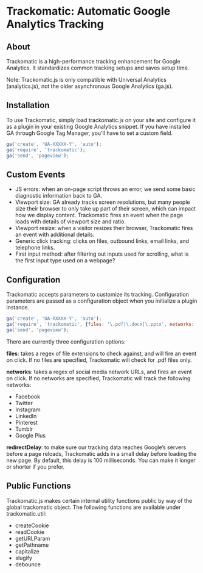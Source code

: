 # Trackomatic: Automatic Google Analytics Tracking

## About

Trackomatic is a high-performance tracking enhancement for Google Analytics. It standardizes common tracking setups and saves setup time. 

Note: Trackomatic.js is only compatible with Universal Analytics (analytics.js), not the older asynchronous Google Analytics (ga.js).

## Installation

To use Trackomatic, simply load trackomatic.js on your site and configure it as a plugin in your existing Google Analytics snippet. If you have installed GA through Google Tag Manager, you'll have to set a custom field.

```javascript
ga('create', 'UA-XXXXX-Y', 'auto');
ga('require', 'trackomatic');
ga('send', 'pageview');
````

## Custom Events
- JS errors: when an on-page script throws an error, we send some basic diagnostic information back to GA.
- Viewport size: GA already tracks screen resolutions, but many people size their browser to only take up part of their screen, which can impact how we display content. Trackomatic fires an event when the page loads with details of viewport size and ratio.
- Viewport resize: when a visitor resizes their browser, Trackomatic fires an event with additional details.
- Generic click tracking: clicks on files, outbound links, email links, and telephone links.
- First input method: after filtering out inputs used for scrolling, what is the first input type used on a webpage?

## Configuration

Trackomatic accepts parameters to customize its tracking. Configuration parameters are passed as a configuration object when you initialize a plugin instance.

```javascript
ga('create', 'UA-XXXXX-Y', 'auto');
ga('require', 'trackomatic', {files: '\.pdf|\.docx|\.pptx', networks: 'reddit\.com', redirectDelay: 100});
ga('send', 'pageview');
````

There are currently three configuration options:

**files**: takes a regex of file extensions to check against, and will fire an event on click. If no files are specified, Trackomatic will check for .pdf files only.

**networks**: takes a regex of social media network URLs, and fires an event on click. If no networks are specified, Trackomatic will track the following networks:

- Facebook
- Twitter
- Instagram
- LinkedIn
- Pinterest
- Tumblr
- Google Plus

**redirectDelay**: to make sure our tracking data reaches Google’s servers before a page reloads, Trackomatic adds in a small delay before loading the new page. By default, this delay is 100 milliseconds. You can make it longer or shorter if you prefer.

## Public Functions
Trackomatic.js makes certain internal utility functions public by way of the global trackomatic object. The following functions are available under trackomatic.util:

- createCookie
- readCookie
- getURLParam
- getPathname
- capitalize
- slugify
- debounce

